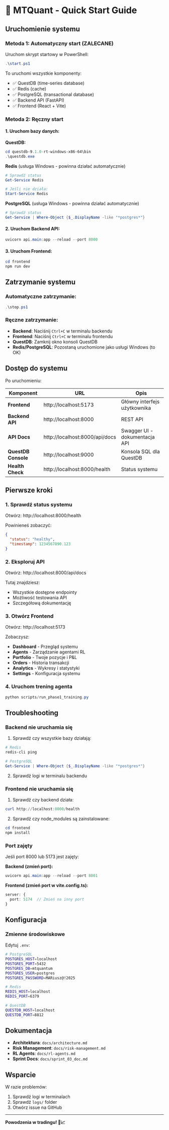 # 🚀 MTQuant - Quick Start Guide

## Uruchomienie systemu

### Metoda 1: Automatyczny start (ZALECANE)

Uruchom skrypt startowy w PowerShell:

```powershell
.\start.ps1
```

To uruchomi wszystkie komponenty:
- ✅ QuestDB (time-series database)
- ✅ Redis (cache)
- ✅ PostgreSQL (transactional database)
- ✅ Backend API (FastAPI)
- ✅ Frontend (React + Vite)

### Metoda 2: Ręczny start

#### 1. Uruchom bazy danych:

**QuestDB:**
```powershell
cd questdb-9.1.0-rt-windows-x86-64\bin
.\questdb.exe
```

**Redis** (usługa Windows - powinna działać automatycznie)
```powershell
# Sprawdź status
Get-Service Redis

# Jeśli nie działa:
Start-Service Redis
```

**PostgreSQL** (usługa Windows - powinna działać automatycznie)
```powershell
# Sprawdź status
Get-Service | Where-Object {$_.DisplayName -like "*postgres*"}
```

#### 2. Uruchom Backend API:

```powershell
uvicorn api.main:app --reload --port 8000
```

#### 3. Uruchom Frontend:

```powershell
cd frontend
npm run dev
```

## Zatrzymanie systemu

### Automatyczne zatrzymanie:

```powershell
.\stop.ps1
```

### Ręczne zatrzymanie:

- **Backend**: Naciśnij `Ctrl+C` w terminalu backendu
- **Frontend**: Naciśnij `Ctrl+C` w terminalu frontendu
- **QuestDB**: Zamknij okno konsoli QuestDB
- **Redis/PostgreSQL**: Pozostaną uruchomione jako usługi Windows (to OK)

## Dostęp do systemu

Po uruchomieniu:

| Komponent | URL | Opis |
|-----------|-----|------|
| **Frontend** | http://localhost:5173 | Główny interfejs użytkownika |
| **Backend API** | http://localhost:8000 | REST API |
| **API Docs** | http://localhost:8000/api/docs | Swagger UI - dokumentacja API |
| **QuestDB Console** | http://localhost:9000 | Konsola SQL dla QuestDB |
| **Health Check** | http://localhost:8000/health | Status systemu |

## Pierwsze kroki

### 1. Sprawdź status systemu

Otwórz: http://localhost:8000/health

Powinieneś zobaczyć:
```json
{
  "status": "healthy",
  "timestamp": 1234567890.123
}
```

### 2. Eksploruj API

Otwórz: http://localhost:8000/api/docs

Tutaj znajdziesz:
- Wszystkie dostępne endpointy
- Możliwość testowania API
- Szczegółową dokumentację

### 3. Otwórz Frontend

Otwórz: http://localhost:5173

Zobaczysz:
- **Dashboard** - Przegląd systemu
- **Agents** - Zarządzanie agentami RL
- **Portfolio** - Twoje pozycje i P&L
- **Orders** - Historia transakcji
- **Analytics** - Wykresy i statystyki
- **Settings** - Konfiguracja systemu

### 4. Uruchom trening agenta

```powershell
python scripts/run_phase1_training.py
```

## Troubleshooting

### Backend nie uruchamia się

1. Sprawdź czy wszystkie bazy działają:
```powershell
# Redis
redis-cli ping

# PostgreSQL
Get-Service | Where-Object {$_.DisplayName -like "*postgres*"}
```

2. Sprawdź logi w terminalu backendu

### Frontend nie uruchamia się

1. Sprawdź czy backend działa:
```powershell
curl http://localhost:8000/health
```

2. Sprawdź czy node_modules są zainstalowane:
```powershell
cd frontend
npm install
```

### Port zajęty

Jeśli port 8000 lub 5173 jest zajęty:

**Backend (zmień port):**
```powershell
uvicorn api.main:app --reload --port 8001
```

**Frontend (zmień port w vite.config.ts):**
```typescript
server: {
  port: 5174  // Zmień na inny port
}
```

## Konfiguracja

### Zmienne środowiskowe

Edytuj `.env`:

```bash
# PostgreSQL
POSTGRES_HOST=localhost
POSTGRES_PORT=5432
POSTGRES_DB=mtquantum
POSTGRES_USER=postgres
POSTGRES_PASSWORD=MARiusz@!2025

# Redis
REDIS_HOST=localhost
REDIS_PORT=6379

# QuestDB
QUESTDB_HOST=localhost
QUESTDB_PORT=8812
```

## Dokumentacja

- **Architektura**: `docs/architecture.md`
- **Risk Management**: `docs/risk-management.md`
- **RL Agents**: `docs/rl-agents.md`
- **Sprint Docs**: `docs/sprint_03_doc.md`

## Wsparcie

W razie problemów:
1. Sprawdź logi w terminalach
2. Sprawdź `logs/` folder
3. Otwórz issue na GitHub

---

**Powodzenia w tradingu! 🚀📈**

